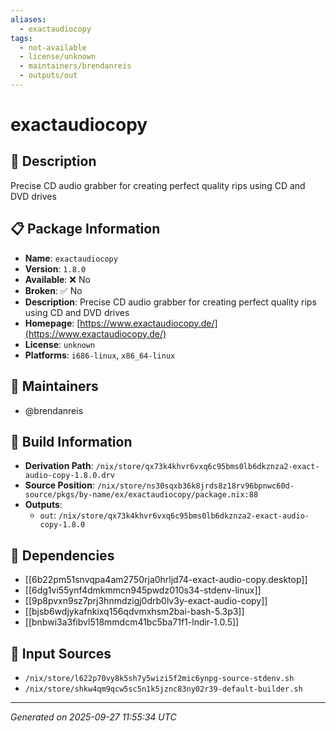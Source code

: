 ```yaml
---
aliases:
  - exactaudiocopy
tags:
  - not-available
  - license/unknown
  - maintainers/brendanreis
  - outputs/out
---
```


# exactaudiocopy

## 📝 Description

Precise CD audio grabber for creating perfect quality rips using CD and DVD drives

## 📋 Package Information

- **Name**: `exactaudiocopy`
- **Version**: `1.8.0`
- **Available**: ❌ No
- **Broken**: ✅ No
- **Description**: Precise CD audio grabber for creating perfect quality rips using CD and DVD drives
- **Homepage**: [https://www.exactaudiocopy.de/](https://www.exactaudiocopy.de/)
- **License**: `unknown`
- **Platforms**: `i686-linux`, `x86_64-linux`
## 👥 Maintainers

- @brendanreis


## 🔧 Build Information

- **Derivation Path**: `/nix/store/qx73k4khvr6vxq6c95bms0lb6dkznza2-exact-audio-copy-1.8.0.drv`
- **Source Position**: `/nix/store/ns30sqxb36k8jrds8z18rv96bpnwc60d-source/pkgs/by-name/ex/exactaudiocopy/package.nix:88`
- **Outputs**:
  - `out`:  `/nix/store/qx73k4khvr6vxq6c95bms0lb6dkznza2-exact-audio-copy-1.8.0`

## 🔗 Dependencies

- [[6b22pm51snvqpa4am2750rja0hrljd74-exact-audio-copy.desktop]]
- [[6dg1vi55ynf4dmkmmcn945pwdz010s34-stdenv-linux]]
- [[9p8pvxn9sz7prj3hnmdzigj0drb0lv3y-exact-audio-copy]]
- [[bjsb6wdjykafnkixq156qdvmxhsm2bai-bash-5.3p3]]
- [[bnbwi3a3fibvl518mmdcm41bc5ba71f1-lndir-1.0.5]]

## 📁 Input Sources

- `/nix/store/l622p70vy8k5sh7y5wizi5f2mic6ynpg-source-stdenv.sh`
- `/nix/store/shkw4qm9qcw5sc5n1k5jznc83ny02r39-default-builder.sh`

---
*Generated on 2025-09-27 11:55:34 UTC*
